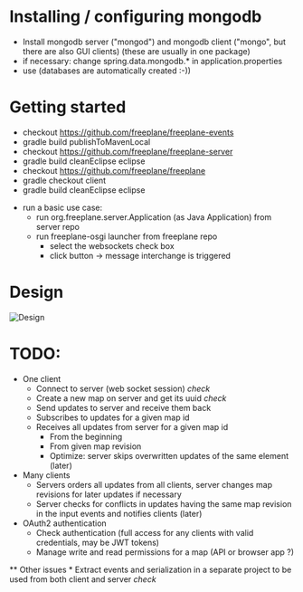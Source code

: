 # Installing / configuring mongodb
* Install mongodb server ("mongod") and mongodb client ("mongo", but there are also GUI clients)
  (these are usually in one package)
* if necessary: change spring.data.mongodb.* in application.properties
* use (databases are automatically created :-))

# Getting started
- checkout https://github.com/freeplane/freeplane-events
- gradle build publishToMavenLocal
- checkout https://github.com/freeplane/freeplane-server
- gradle build cleanEclipse eclipse
- checkout https://github.com/freeplane/freeplane
- gradle checkout client
- gradle build cleanEclipse eclipse
* run a basic use case:
  * run org.freeplane.server.Application (as Java Application) from server repo
  * run freeplane-osgi launcher from freeplane repo
    * select the websockets check box
	* click button -> message interchange is triggered
    
# Design
![Design](http://www.plantuml.com/plantuml/png/ZLDFRnC_4BtxKqnp-JNwjO4xLLKfSE2GYf8YpbvxafYiPoAFDw50lpkpThRPbWfnSJAUzzxyUUiRoJRbBhPc4pm2nbr-W8YnmIJ6a8qeE-iGF4SRQ1RjJk2d-T-rLWGMDGAOCxak9QIiLt2bnqT_qQS_upv8OBg6U0f46GdNGJAcMpmexDorGSaNFUfMQquBmlhdAHNj4xl43aKqzsNdRKPvWdGrdeAYV137HEZoCJqrZpeGPuGMLnbuLTjNx6kIHGC4oGj8jhaJY8gmQuJCK1KhnEvH86_mM1q2bKWo9-m1bZmusxO2yyAIMQ_wLCTe07rRnfH--FAoRsnPwCFDG3KcKCQqiWvF85FDg93gX-O64-RSjkXoOBggYElYHQs_x1fnAQZPIbe-aDia9kxahiCEhuQr7WSVyUITKO8CxFDOQmsB1kZeBydn_3KvSkxncKV3L2zOKmWacBBeRsPOtbtqZZCA_PV1sOHW6-xoO8bZogfofg1eIKSHi31NJspJuflxJKBhFp6tiE841qxRG6ijlb9X0tf0jbkKAgmzSVAO579s1YFtXlrFtavwowvXGfDZ-sFRwarnIOuB3p_Gb_4MTT7dnuMNB_Pn_0gjjpiLaja16s6tnU9tzVyhDijojSIqnrGgR2pv5k_nUnwa-_r_isuhJ2hzagDjZr_wRA67EQ5gxuhwzHmsJFcYaT6eXrCXaS3qZzE_FdnaMhDlL7ZH_tlVVDXhdV8O_knjU2QgTQD5kjZ-1W00 "Design") 

# TODO:
* One client
    * Connect to server (web socket session) *check*
    * Create a new map on server and get its uuid *check*
    * Send updates to server and receive them back
    * Subscribes to updates for a given map id
    * Receives all updates from server for a given map id
        * From the beginning
        * From given map revision
        * Optimize: server skips overwritten updates of the same element (later)
* Many clients
    * Servers orders all updates from all clients, server changes map revisions for later updates if necessary
    * Server checks for conflicts in updates having the same map revision in the input events and notifies clients (later)
* OAuth2 authentication 
    * Check authentication (full access for any clients with valid credentials, may be JWT tokens)
    * Manage write and read permissions for a map (API or browser app ?)

** Other issues
    * Extract events and serialization in a separate project to be used from both client and server *check*
